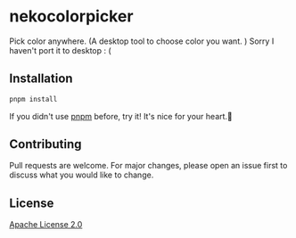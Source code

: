 # nekocolorpicker

Pick color anywhere. (A desktop tool to choose color you want. ) Sorry I haven't port it to desktop : (

## Installation

```bash
pnpm install
```

If you didn't use [pnpm](https://pnpm.io/) before, try it! It's nice for your heart.🤣

## Contributing

Pull requests are welcome. For major changes, please open an issue first to discuss what you would like to change.

## License

[Apache License 2.0](https://choosealicense.com/licenses/apache-2.0/)

